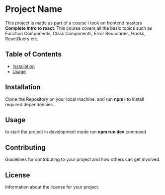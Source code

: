 # Project Name

This project is made as part of a course i took on frontend masters **Complete Intro to react**.
This course covers all the basic topics such as Function Components, Class Components, Error Boundaries, Hooks, ReactQuery etc.

## Table of Contents

- [Installation](#installation)
- [Usage](#usage)

## Installation

Clone the Repository on your local machine. and run **npm i** to install required dependencies.

## Usage

to start the project in development mode run **npm run dev** command

## Contributing

Guidelines for contributing to your project and how others can get involved.

## License

Information about the license for your project.
